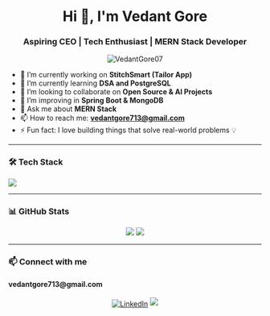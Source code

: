 <h1 align="center">Hi 👋, I'm Vedant Gore</h1>
<h3 align="center">Aspiring CEO | Tech Enthusiast | MERN Stack Developer</h3>

<p align="center">
  <img src="https://komarev.com/ghpvc/?username=VedantGore07&label=Profile%20views&color=0e75b6&style=flat" alt="VedantGore07" />
</p>

- 🔭 I’m currently working on **StitchSmart (Tailor App)**  
- 🌱 I’m currently learning **DSA and PostgreSQL**  
- 👯 I’m looking to collaborate on **Open Source & AI Projects**  
- 🧠 I’m improving in **Spring Boot & MongoDB**  
- 💬 Ask me about **MERN Stack**  
- 📫 How to reach me: **vedantgore713@gmail.com**  
- ⚡ Fun fact: I love building things that solve real-world problems 💡  

---

### 🛠️ Tech Stack
<p align="left">
  <img src="https://skillicons.dev/icons?i=react,nodejs,express,mongodb,postgresql,html,css,javascript,bootstrap,tailwind,java,spring" />
</p>

---

### 📊 GitHub Stats
<p align="center">
  <img src="https://github-readme-stats.vercel.app/api?username=VedantGore07&show_icons=true&theme=tokyonight" />
  <img src="https://github-readme-streak-stats.herokuapp.com/?user=VedantGore07&theme=tokyonight" />
</p>

---

### 📫 Connect with me
<h4>vedantgore713@gmail.com</h4>
<p align="center">
  <a href="linkedin.com/in/vedant-gore-a1a948258" target="blank"><img align="center" src="https://img.shields.io/badge/-LinkedIn-blue?style=flat-square&logo=linkedin" alt="LinkedIn"/></a>
  <a href="mailto:vedantgore713@gmail.com"><img src="https://img.shields.io/badge/Gmail-D14836?style=flat-square&logo=gmail&logoColor=white"/></a>
</p>
